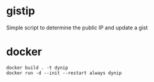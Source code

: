 # gistip

Simple script to determine the public IP and update a gist

# docker

    docker build . -t dynip
    docker run -d --init --restart always dynip